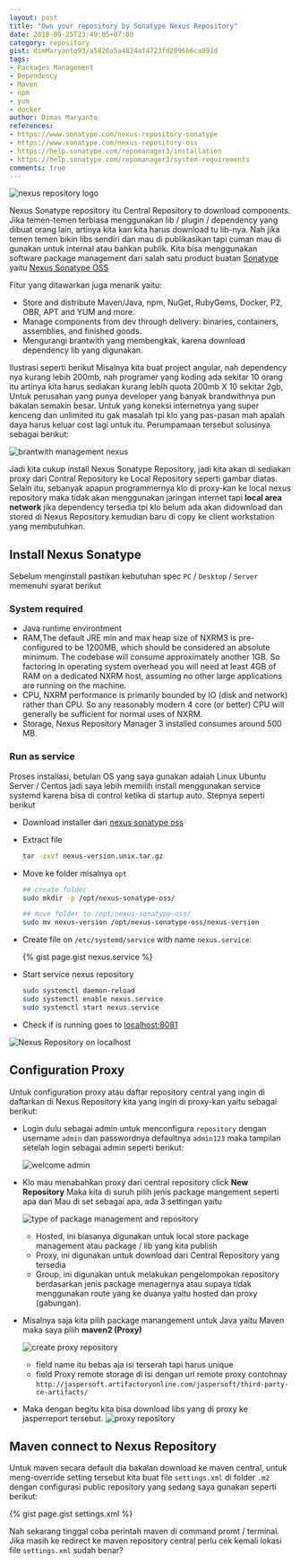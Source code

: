 ```yaml
---
layout: post
title: "Own your repository by Sonatype Nexus Repository"
date: 2018-09-25T23:49:05+07:00
category: repository
gist: dimMaryanto93/a5820a5a4824af4723fd2096b6ca891d
tags: 
- Packages Management
- Dependency
- Maven
- npm
- yum
- docker
author: Dimas Maryanto
references:
- https://www.sonatype.com/nexus-repository-sonatype
- https://www.sonatype.com/nexus-repository-oss
- https://help.sonatype.com/repomanager3/installation
- https://help.sonatype.com/repomanager3/system-requirements
comments: true
---
```


![nexus repository logo]({{site.baseurl}}/assets/img/posts/sonatype-nexus/nexus-logo.png)

Nexus Sonatype repository itu Central Repository to download components. Jika temen-temen terbiasa menggunakan lib / plugin / dependency yang dibuat orang lain, artinya kita kan kita harus download tu lib-nya. Nah jika temen temen bikin libs sendiri dan mau di publikasikan tapi cuman mau di gunakan untuk internal atau bahkan publik. Kita bisa menggunakan software package management dari salah satu product buatan [Sonatype](https://www.sonatype.com/) yaitu [Nexus Sonatype OSS](https://www.sonatype.com/nexus-repository-oss)

<!--more-->

Fitur yang ditawarkan juga menarik yaitu:

- Store and distribute Maven/Java, npm, NuGet, RubyGems, Docker, P2, OBR, APT and YUM and more.
- Manage components from dev through delivery: binaries, containers, assemblies, and finished goods.
- Mengurangi brantwith yang membengkak, karena download dependency lib yang digunakan.

Ilustrasi seperti berikut Misalnya kita buat project angular, nah dependency nya kurang lebih 200mb, nah programer yang koding ada sekitar 10 orang itu artinya kita harus sediakan kurang lebih quota 200mb X 10 sekitar 2gb, Untuk perusahan yang punya developer yang banyak brandwithnya pun bakalan semakin besar. Untuk yang koneksi internetnya yang super kenceng dan unlimited itu gak masalah tpi klo yang pas-pasan mah apalah daya harus keluar cost lagi untuk itu. Perumpamaan tersebut solusinya sebagai berikut:

![brantwith management nexus]({{site.baseurl}}/assets/img/posts/sonatype-nexus/nexus-latency.jpg)

Jadi kita cukup install Nexus Sonatype Repository, jadi kita akan di sediakan proxy dari Contral Repository ke Local Repository seperti gambar diatas. Selain itu, sebanyak apapun programmernya klo di proxy-kan ke local nexus repository maka tidak akan menggunakan jaringan internet tapi **local area network** jika dependency tersedia tpi klo belum ada akan didownload dan stored di Nexus Repository kemudian baru di copy ke client workstation yang membutuhkan.

## Install Nexus Sonatype

Sebelum menginstall pastikan kebutuhan spec `PC` / `Desktop` / `Server` memenuhi syarat berikut

### System required

- Java runtime environtment
- RAM,The default JRE min and max heap size of NXRM3 is pre-configured to be 1200MB, which should be considered an absolute minimum. The codebase will consume approximately another 1GB.  So factoring in operating system overhead you will need at least 4GB of RAM on a dedicated NXRM host, assuming no other large applications are running on the machine.
- CPU, NXRM performance is primarily bounded by IO (disk and network) rather than CPU.  So any reasonably modern 4 core (or better) CPU will generally be sufficient for normal uses of NXRM. 
- Storage, Nexus Repository Manager 3 installed consumes around 500 MB.

### Run as service

Proses installasi, betulan OS yang saya gunakan adalah Linux Ubuntu Server / Centos jadi saya lebih memilih install menggunakan service systemd karena bisa di control ketika di startup auto. Stepnya seperti berikut

- Download installer dari [nexus sonatype oss](https://www.sonatype.com/download-oss-sonatype)

- Extract file 

    ```bash
    tar -zxvf nexus-version.unix.tar.gz
    ```

- Move ke folder misalnya `opt`

    ```bash
    ## create folder
    sudo mkdir -p /opt/nexus-sonatype-oss/
    
    ## move folder to /opt/nexus-sonatype-oss/
    sudo mv nexus-version /opt/nexus-sonatype-oss/nexus-version
    ```

- Create file on `/etc/systemd/service` with name `nexus.service`:
    
    {% gist page.gist nexus.service %}

- Start service nexus repository

    ```bash
    sudo systemctl daemon-reload
    sudo systemctl enable nexus.service
    sudo systemctl start nexus.service
    ```

- Check if is running goes to [localhost:8081](http://localhost:8081)

![Nexus Repository on localhost]({{site.baseurl}}/assets/img/posts/sonatype-nexus/nexus-welcome.png)

## Configuration Proxy

Untuk configuration proxy atau daftar repository central yang ingin di daftarkan di Nexus Repository kita yang ingin di proxy-kan yaitu sebagai berikut:

- Login dulu sebagai admin untuk menconfigura `repository` dengan username `admin` dan passwordnya defaultnya `admin123` maka tampilan setelah login sebagai admin seperti berikut:

    ![welcome admin]({{site.baseurl}}/assets/img/posts/sonatype-nexus/nexus-admin.png)

- Klo mau menabahkan proxy dari central repository click **New Repository** Maka kita di suruh pilih jenis package mangement seperti apa dan Mau di set sebagai apa, ada 3 settingan yaitu

    ![type of package management and repository]({{site.baseurl}}/assets/img/posts/sonatype-nexus/type-repository.png)

    - Hosted, ini biasanya digunakan untuk local store package management atau package / lib yang kita publish
    - Proxy, ini digunakan untuk download dari Central Repository yang tersedia
    - Group, ini digunakan untuk melakukan pengelompokan repository berdasarkan jenis package menagernya atau supaya tidak menggunakan route yang ke duanya yaitu hosted dan proxy (gabungan).

- Misalnya saja kita pilih package manangement untuk Java yaitu Maven maka saya pilih **maven2 (Proxy)**

    ![create proxy repository]({{site.baseurl}}/assets/img/posts/sonatype-nexus/create-proxy-repository.png)

    - field name itu bebas aja isi terserah tapi harus unique
    - field Proxy remote storage di isi dengan url remote proxy contohnay `http://jaspersoft.artifactoryonline.com/jaspersoft/third-party-ce-artifacts/`

- Maka dengan begitu kita bisa download libs yang di proxy ke jasperreport tersebut.
    ![proxy repository]({{site.baseurl}}/assets/img/posts/sonatype-nexus/proxy-dependecy-management.png)

## Maven connect to Nexus Repository

Untuk maven secara default dia bakalan download ke maven central, untuk meng-override setting tersebut kita buat file `settings.xml` di folder `.m2` dengan configurasi public repository yang sedang saya gunakan seperti berikut:

{% gist page.gist settings.xml  %}

Nah sekarang tinggal coba perintah maven di command promt / terminal. Jika masih ke redirect ke maven repository central perlu cek kemali lokasi file `settings.xml` sudah benar?